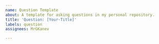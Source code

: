 ```yaml
---
name: Question Template
about: A template for asking questions in my personal repository.
title: 'Question: [Your-Title]'
labels: question
assignees: MrGKanev

---
```


<!-- Do you drink rakia? -->

